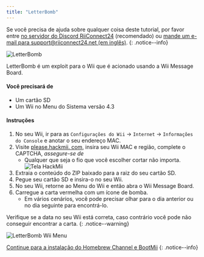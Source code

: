 ```yaml
---
title: "LetterBomb"
---
```


Se você precisa de ajuda sobre qualquer coisa deste tutorial, por favor entre [no servidor do Discord RiiConnect24](https://discord.gg/rc24) (recomendado) ou [mande um e-mail para support@riiconnect24.net (em inglês)](mailto:support@riiconnect24.net).
{: .notice--info}

![LetterBomb](/images/letterbomb.png)

LetterBomb é um exploit para o Wii que é acionado usando a Wii Message Board.

#### Você precisará de
- Um cartão SD
- Um Wii no Menu do Sistema versão 4.3

#### Instruções


1. No seu Wii, ir para as `Configurações do Wii` -> `Internet` -> `Informações do Console` e anotar o seu endereço MAC.
1. Visite [please.hackmii. com](https://please.hackmii.com), insira seu Wii MAC e região, complete o CAPTCHA, *assegure-se de*
   - Qualquer que seja o fio que você escolher cortar não importa. ![Tela HackMii](/images/Wii/LetterBomb-PC.png)
1. Extraia o conteúdo do ZIP baixado para a raiz do seu cartão SD.
1. Pegue seu cartão SD e insira-o no seu Wii.
1. No seu Wii, retorne ao Menu do Wii e então abra o Wii Message Board.
1. Carregue a carta vermelha com um ícone de bomba.
   - Em vários cenários, você pode precisar olhar para o dia anterior ou no dia seguinte para encontrá-lo.

Verifique se a data no seu Wii está correta, caso contrário você pode não conseguir encontrar a carta.
{: .notice--warning}


![LetterBomb Wii Menu](/images/Wii/LetterBomb-Wii.png)

[Continue para a instalação do Homebrew Channel e BootMii](hbc)
{: .notice--info}

